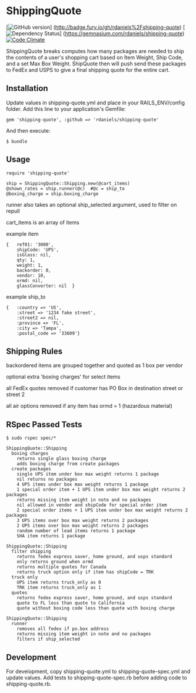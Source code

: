 # ShippingQuote

[![GitHub version](https://badge.fury.io/gh/rdaniels%2Fshipping-quote.png)] (http://badge.fury.io/gh/rdaniels%2Fshipping-quote)
[![Dependency Status](https://gemnasium.com/rdaniels/shipping-quote.png)] (https://gemnasium.com/rdaniels/shipping-quote)
[![Code Climate](https://codeclimate.com/repos/52b43de1f3ea0062e702eb2a/badges/bf8295c990fc324c25b1/gpa.png)](https://codeclimate.com/repos/52b43de1f3ea0062e702eb2a/feed)


ShippingQuote breaks computes how many packages are needed to ship the contents of a user's shopping cart based on Item Weight,
Ship Code, and a set Max Box Weight. ShipQuote then will push send these packages to FedEx and USPS to give a final shipping quote for
the entire cart.

## Installation

Update values in shipping-quote.yml and place in your RAILS_ENV/config folder.
Add this line to your application's Gemfile:

    gem 'shipping-quote', :github => 'rdaniels/shipping-quote'

And then execute:

    $ bundle


## Usage
    require 'shipping-quote'

    ship = ShippingQuote::Shipping.new(@cart_items)
    @shown_rates = ship.runner(@c)  #@c = ship_to
    @boxing_charge = ship.boxing_charge

runner also takes an optional ship_selected argument, used to filter on repull

cart_items is an array of items

example item

    {   ref01: '3000',
        shipCode: 'UPS',
        isGlass: nil,
        qty: 1,
        weight: 1,
        backorder: 0,
        vendor: 10,
        ormd: nil,
        glassConverter: nil  }

example ship_to

    {   :country => 'US',
        :street => '1234 fake street',
        :street2 => nil,
        :province => 'FL',
        :city => 'Tampa',
        :postal_code => '33609'}


## Shipping Rules

backordered items are grouped together and quoted as 1 box per vendor

optional extra 'boxing charges' for select items

all FedEx quotes removed if customer has PO Box in destination street or street 2

all air options removed if any item has ormd = 1 (hazardous material)



## RSpec Passed Tests

    $ sudo rspec spec/*

    ShippingQuote::Shipping
      boxing charges
        returns single glass boxing charge
        adds boxing charge from create packages
      create packages
        single UPS item under box max weight returns 1 package
        nil returns no packages
        4 UPS items under box max weight returns 1 package
        1 special order item + 1 UPS item under box max weight returns 2 packages
        returns missing item weight in note and no packages
        nil allowed in vendor and shipCode for special order item
        2 special order items + 1 UPS item under box max weight returns 2 packages
        3 UPS items over box max weight returns 2 packages
        2 UPS items over box max weight returns 2 packages
        random number of lead items returns 1 package
        SHA item returns 1 package

    ShippingQuote::Shipping
      filter shipping
        returns fedex express saver, home ground, and usps standard
        only returns ground when ormd
        returns multiple quotes for Canada
        returns truck option only if item has shipCode = TRK
      truck only
        UPS item returns truck_only as 0
        TRK item returns truck_only as 1
      quotes
        returns fedex express saver, home ground, and usps standard
        quote to FL less than quote to California
        quote without boxing code less than quote with boxing charge

    ShippingQuote::Shipping
      runner
        removes all fedex if po.box address
        returns missing item weight in note and no packages
        filters if ship_selected


## Development

For development, copy shipping-quote.yml to shipping-quote-spec.yml and update values. Add tests to
shipping-quote-spec.rb before adding code to shipping-quote.rb.



